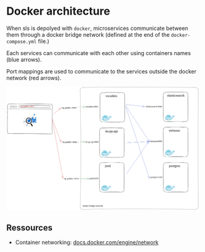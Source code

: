 # Docker architecture

When sls is depolyed with `docker`, microservices communicate between them through a
docker bridge network (defined at the end of the `docker-compose.yml` file.)

Each services can communicate with each other using containers names (blue arrows).

Port mappings are used to communicate to the services outside the docker network (red arrows).

![image](../images/docker-architecture.png)

## Ressources

- Container networking: [docs.docker.com/engine/network](https://docs.docker.com/engine/network/)
